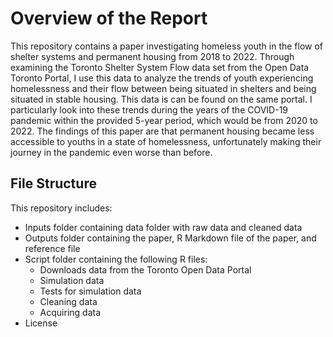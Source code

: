 # Overview of the Report

This repository contains a paper investigating homeless youth in the flow of shelter systems and permanent housing from 2018 to 2022. Through examining the Toronto Shelter System Flow data set from the Open Data Toronto Portal, I use this data to analyze the trends of youth experiencing homelessness and their flow between being situated in shelters and being situated in stable housing. This data is can be found on the same portal. I particularly look into these trends during the years of the COVID-19 pandemic within the provided 5-year period, which would be from 2020 to 2022. The findings of this paper are that permanent housing became less accessible to youths in a state of homelessness, unfortunately making their journey in the pandemic even worse than before.

## File Structure

This repository includes:

* Inputs folder containing data folder with raw data and cleaned data
* Outputs folder containing the paper, R Markdown file of the paper, and reference file
* Script folder containing the following R files:
    + Downloads data from the Toronto Open Data Portal
    + Simulation data
    + Tests for simulation data
    + Cleaning data
    + Acquiring data
* License